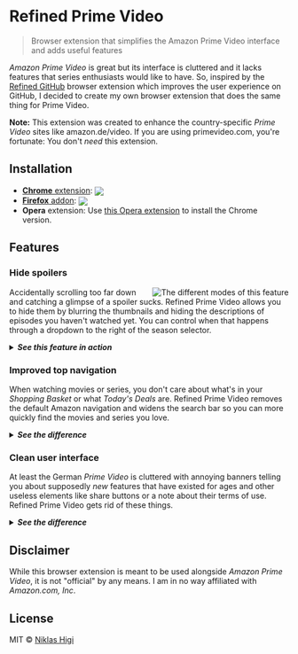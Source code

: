 # Refined Prime Video

> Browser extension that simplifies the Amazon Prime Video interface and adds useful features

*Amazon Prime Video* is great but its interface is cluttered and it lacks features that series enthusiasts would like to have. So, inspired by the [Refined GitHub](https://github.com/sindresorhus/refined-github) browser extension which improves the user experience on GitHub, I decided to create my own browser extension that does the same thing for Prime Video.

**Note:** This extension was created to enhance the country-specific *Prime Video* sites like amazon.de/video. If you are using primevideo.com, you're fortunate: You don't *need* this extension.

## Installation

- [**Chrome** extension][cws-link]: [<img valign="middle" src="https://img.shields.io/chrome-web-store/v/pieemlagbhnombolehnjdoaoojpphedd.svg?label=download&style=flat-square">][cws-link]
- [**Firefox** addon][amo-link]: [<img valign="middle" src="https://img.shields.io/amo/v/refined-prime-video.svg?label=download&style=flat-square">][amo-link]
- **Opera** extension: Use [this Opera extension](https://addons.opera.com/en/extensions/details/download-chrome-extension-9/) to install the Chrome version.

## Features

### Hide spoilers

<img align="right" title="The different modes of this feature" src="https://user-images.githubusercontent.com/29176678/43796858-ba959560-9a85-11e8-8adb-dd08c15dde86.png">

Accidentally scrolling too far down and catching a glimpse of a spoiler sucks. Refined Prime Video allows you to hide them by blurring the thumbnails and hiding the descriptions of episodes you haven't watched yet. You can control when that happens through a dropdown to the right of the season selector.

<details>
  <summary>
    <strong><em>See this feature in action</em></strong>
  </summary>

  <br>

  <img title="The 'Hide spoilers' feature in action" src="https://user-images.githubusercontent.com/29176678/43830483-9d9e8274-9b01-11e8-8441-8f9deb179ce3.gif">
</details>


### Improved top navigation

When watching movies or series, you don't care about what's in your *Shopping Basket* or what *Today's Deals* are. Refined Prime Video removes the default Amazon navigation and widens the search bar so you can more quickly find the movies and series you love.

<details>
  <summary>
    <strong><em>See the difference</em></strong>
  </summary>

  <br>

  <img title="The navigation bar without Refined Prime Video" src="https://user-images.githubusercontent.com/29176678/43827618-9065af76-9afa-11e8-86ee-6efa5590995c.png">
  <img title="The navigation bar with Refined Prime Video" src="https://user-images.githubusercontent.com/29176678/43827628-9580ef20-9afa-11e8-81c2-8b548dc5cc85.png">
</details>

### Clean user interface

At least the German *Prime Video* is cluttered with annoying banners telling you about supposedly *new* features that have existed for ages and other useless elements like share buttons or a note about their terms of use. Refined Prime Video gets rid of these things.


<details>
  <summary>
    <strong><em>See the difference</em></strong>
  </summary>

  <br>

  <img title="The interface without and with Refined Prime Video" src="https://user-images.githubusercontent.com/29176678/43651140-de7519f2-9741-11e8-9565-dcfdb6fbf898.png">
</details>

## Disclaimer

While this browser extension is meant to be used alongside *Amazon Prime Video*, it is not "official" by any means. I am in no way affiliated with *Amazon​.​com, Inc*.

## License

MIT © [Niklas Higi](https://shroudedcode.com)

[cws-link]: https://chrome.google.com/webstore/detail/refined-prime-video/pieemlagbhnombolehnjdoaoojpphedd
[amo-link]: https://addons.mozilla.org/firefox/addon/refined-prime-video
